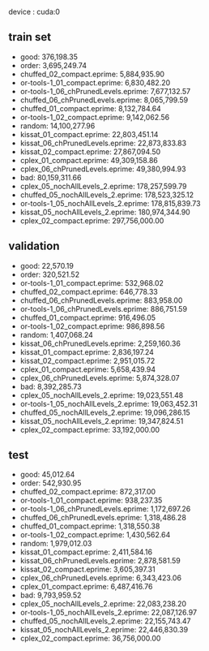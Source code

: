 device : cuda:0
## train set
- good: 376,198.35
- order: 3,695,249.74
- chuffed_02_compact.eprime: 5,884,935.90
- or-tools-1_01_compact.eprime: 6,830,482.20
- or-tools-1_06_chPrunedLevels.eprime: 7,677,132.57
- chuffed_06_chPrunedLevels.eprime: 8,065,799.59
- chuffed_01_compact.eprime: 8,132,784.64
- or-tools-1_02_compact.eprime: 9,142,062.56
- random: 14,100,277.96
- kissat_01_compact.eprime: 22,803,451.14
- kissat_06_chPrunedLevels.eprime: 22,873,833.83
- kissat_02_compact.eprime: 27,867,094.50
- cplex_01_compact.eprime: 49,309,158.86
- cplex_06_chPrunedLevels.eprime: 49,380,994.93
- bad: 80,159,311.66
- cplex_05_nochAllLevels_2.eprime: 178,257,599.79
- chuffed_05_nochAllLevels_2.eprime: 178,523,325.12
- or-tools-1_05_nochAllLevels_2.eprime: 178,815,839.73
- kissat_05_nochAllLevels_2.eprime: 180,974,344.90
- cplex_02_compact.eprime: 297,756,000.00
## validation
- good: 22,570.19
- order: 320,521.52
- or-tools-1_01_compact.eprime: 532,968.02
- chuffed_02_compact.eprime: 646,778.33
- chuffed_06_chPrunedLevels.eprime: 883,958.00
- or-tools-1_06_chPrunedLevels.eprime: 886,751.59
- chuffed_01_compact.eprime: 916,496.05
- or-tools-1_02_compact.eprime: 986,898.56
- random: 1,407,068.24
- kissat_06_chPrunedLevels.eprime: 2,259,160.36
- kissat_01_compact.eprime: 2,836,197.24
- kissat_02_compact.eprime: 2,951,015.72
- cplex_01_compact.eprime: 5,658,439.94
- cplex_06_chPrunedLevels.eprime: 5,874,328.07
- bad: 8,392,285.73
- cplex_05_nochAllLevels_2.eprime: 19,023,551.48
- or-tools-1_05_nochAllLevels_2.eprime: 19,063,452.31
- chuffed_05_nochAllLevels_2.eprime: 19,096,286.15
- kissat_05_nochAllLevels_2.eprime: 19,347,824.51
- cplex_02_compact.eprime: 33,192,000.00
## test
- good: 45,012.64
- order: 542,930.95
- chuffed_02_compact.eprime: 872,317.00
- or-tools-1_01_compact.eprime: 938,237.35
- or-tools-1_06_chPrunedLevels.eprime: 1,172,697.26
- chuffed_06_chPrunedLevels.eprime: 1,318,486.28
- chuffed_01_compact.eprime: 1,318,550.38
- or-tools-1_02_compact.eprime: 1,430,562.64
- random: 1,979,012.03
- kissat_01_compact.eprime: 2,411,584.16
- kissat_06_chPrunedLevels.eprime: 2,878,581.59
- kissat_02_compact.eprime: 3,605,397.31
- cplex_06_chPrunedLevels.eprime: 6,343,423.06
- cplex_01_compact.eprime: 6,487,416.76
- bad: 9,793,959.52
- cplex_05_nochAllLevels_2.eprime: 22,083,238.20
- or-tools-1_05_nochAllLevels_2.eprime: 22,087,126.97
- chuffed_05_nochAllLevels_2.eprime: 22,155,743.47
- kissat_05_nochAllLevels_2.eprime: 22,446,830.39
- cplex_02_compact.eprime: 36,756,000.00

